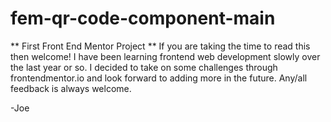 # fem-qr-code-component-main
** First Front End Mentor Project **
If you are taking the time to read this then welcome! I have been learning frontend web development slowly over the last year or so. I decided to take on some challenges through frontendmentor.io and look forward to adding more in the future.
Any/all feedback is always welcome.

-Joe
